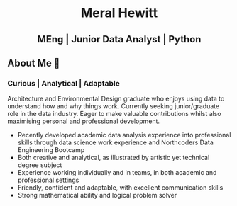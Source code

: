 # <center>**Meral Hewitt**</center>
## <center>**MEng | Junior Data Analyst | Python**</center>

## About Me 👋
### Curious | Analytical | Adaptable

Architecture and Environmental Design graduate who enjoys using data to understand how and why things work. Currently seeking junior/graduate role in the data industry. Eager to make valuable contributions whilst also maximising personal and professional development.

- Recently developed academic data analysis experience into professional skills through data science work experience and Northcoders Data Engineering Bootcamp
- Both creative and analytical, as illustrated by artistic yet technical degree subject
- Experience working individually and in teams, in both academic and professional settings
- Friendly, confident and adaptable, with excellent communication skills
- Strong mathematical ability and logical problem solver



<!--
## Technical Experience 👋
### Northcoders - Data Engineering Bootcamp in Python

- 13 week full time bootcamp
- Developed strong fundamental understanding of python programming including TDD and functional and object-oriented programming paradigms
- Gained experience in storing, analysing and manipulating data, and modelling for data analytics and business intelligence
- Used knowledge of back-end development and cloud engineering to build servers and APIs and deploy data applications in the cloud
- Applied key DevOps skills and methodologies to work effectively in team of 6 to develop a realistic data application over 3 weeks
- See Projects section for ETL Group Project (AWS, Terraform, Python, PSQL, Pandas)
AWS | Terraform | Python | PSQL | Pandas

• Designed and implemented automated ETL pipeline that reliably extracts and stores raw tables from operational database, transforms them into well-structured dimension and fact tables, and loads them into OLAP data warehouse

• Built complex architecture using >50 terraform-deployed AWS resources to set up, execute, log and monitor application

• Implemented infrastructure-as-code and CI/CD techniques, using Makefile and yml files with GitHub Actions to test for PEP8 compliance and python code quality, validity and security before deployment

• Managed secure credential storage through GitHub Secrets and sensitive Terraform variables

• Followed Agile methodology and used Git for version control, to ensure collaborative workflow

• Utilised project management skills and natural leadership ability to facilitate efficient and effective teamwork, and successfully produce viable product by deadline
**mesuhe/mesuhe** is a ✨ _special_ ✨ repository because its `README.md` (this file) appears on your GitHub profile.

Here are some ideas to get you started:

- 🔭 I’m currently working on ...
- 🌱 I’m currently learning ...
- 👯 I’m looking to collaborate on ...
- 🤔 I’m looking for help with ...
- 💬 Ask me about ...
- 📫 How to reach me: ...
- 😄 Pronouns: ...
- ⚡ Fun fact: ...
-->
